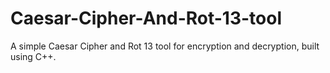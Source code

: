 # Caesar-Cipher-And-Rot-13-tool
A simple Caesar Cipher and Rot 13 tool for encryption and decryption, built using C++.
